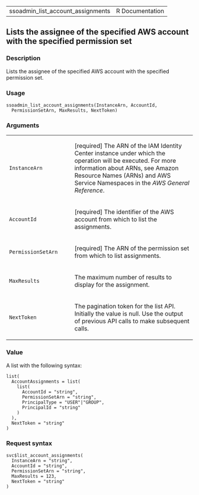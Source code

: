 <table style="width: 100%;">
<tbody>
<tr class="odd">
<td>ssoadmin_list_account_assignments</td>
<td style="text-align: right;">R Documentation</td>
</tr>
</tbody>
</table>

## Lists the assignee of the specified AWS account with the specified permission set

### Description

Lists the assignee of the specified AWS account with the specified
permission set.

### Usage

    ssoadmin_list_account_assignments(InstanceArn, AccountId,
      PermissionSetArn, MaxResults, NextToken)

### Arguments

<table>
<colgroup>
<col style="width: 35%" />
<col style="width: 65%" />
</colgroup>
<tbody>
<tr class="odd">
<td><code
id="ssoadmin_list_account_assignments_:_InstanceArn">InstanceArn</code></td>
<td><p>[required] The ARN of the IAM Identity Center instance under
which the operation will be executed. For more information about ARNs,
see Amazon Resource Names (ARNs) and AWS Service Namespaces in the
<em>AWS General Reference</em>.</p></td>
</tr>
<tr class="even">
<td><code
id="ssoadmin_list_account_assignments_:_AccountId">AccountId</code></td>
<td><p>[required] The identifier of the AWS account from which to list
the assignments.</p></td>
</tr>
<tr class="odd">
<td><code
id="ssoadmin_list_account_assignments_:_PermissionSetArn">PermissionSetArn</code></td>
<td><p>[required] The ARN of the permission set from which to list
assignments.</p></td>
</tr>
<tr class="even">
<td><code
id="ssoadmin_list_account_assignments_:_MaxResults">MaxResults</code></td>
<td><p>The maximum number of results to display for the
assignment.</p></td>
</tr>
<tr class="odd">
<td><code
id="ssoadmin_list_account_assignments_:_NextToken">NextToken</code></td>
<td><p>The pagination token for the list API. Initially the value is
null. Use the output of previous API calls to make subsequent
calls.</p></td>
</tr>
</tbody>
</table>

### Value

A list with the following syntax:

    list(
      AccountAssignments = list(
        list(
          AccountId = "string",
          PermissionSetArn = "string",
          PrincipalType = "USER"|"GROUP",
          PrincipalId = "string"
        )
      ),
      NextToken = "string"
    )

### Request syntax

    svc$list_account_assignments(
      InstanceArn = "string",
      AccountId = "string",
      PermissionSetArn = "string",
      MaxResults = 123,
      NextToken = "string"
    )
